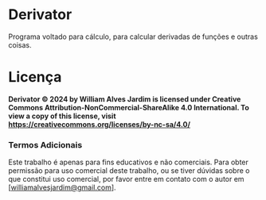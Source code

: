 # Derivator
Programa voltado para cálculo, para calcular derivadas de funções e outras coisas.

# Licença
**Derivator © 2024 by William Alves Jardim is licensed under Creative Commons Attribution-NonCommercial-ShareAlike 4.0 International. To view a copy of this license, visit https://creativecommons.org/licenses/by-nc-sa/4.0/**

### Termos Adicionais
Este trabalho é apenas para fins educativos e não comerciais. Para obter permissão para uso comercial deste trabalho, ou se tiver dúvidas sobre o que constitui uso comercial, por favor entre em contato com o autor em [williamalvesjardim@gmail.com].